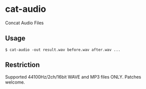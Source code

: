 # cat-audio

Concat Audio Files

## Usage

```prompt
$ cat-audio -out result.wav before.wav after.wav ...
```

## Restriction

Supported 44100Hz/2ch/16bit WAVE and MP3 files ONLY.
Patches welcome.
